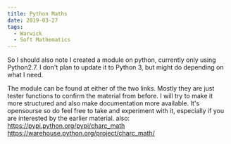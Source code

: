 ```yaml
---
title: Python Maths
date: 2019-03-27
tags:
  - Warwick
  - Soft Mathematics
---
```



So I should also note I created a module on python, currently only using Python2.7. I don't plan to update it to Python 3, but might do depending on what I need.

The module can be found at either of the two links. Mostly they are just tester functions to confirm the material from before. I will try to make it more structured and also make documentation more available. It's opensourse so do feel free to take and experiment with it, especially if you are interested by the earlier material.
also: https://pypi.python.org/pypi/charc_math
https://warehouse.python.org/project/charc_math/

